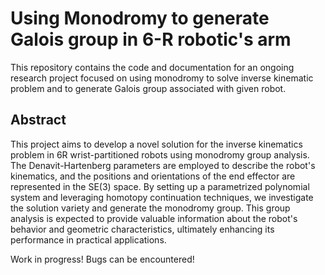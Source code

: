 # Using Monodromy to generate Galois group in 6-R robotic's arm 

This repository contains the code and documentation for an ongoing research project focused on using monodromy to solve inverse kinematic problem and to generate Galois group associated with given robot.

## Abstract

This project aims to develop a novel solution for the inverse kinematics problem in 6R wrist-partitioned robots using monodromy group analysis. The Denavit-Hartenberg parameters are employed to describe the robot's kinematics, and the positions and orientations of the end effector are represented in the SE(3) space. By setting up a parametrized polynomial system and leveraging homotopy continuation techniques, we investigate the solution variety and generate the monodromy group. This group analysis is expected to provide valuable information about the robot's behavior and geometric characteristics, ultimately enhancing its performance in practical applications.

Work in progress! Bugs can be encountered!
